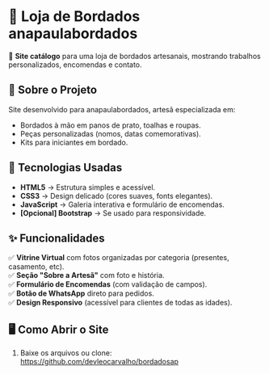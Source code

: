 # 🧵 Loja de Bordados anapaulabordados
🔹 **Site catálogo** para uma loja de bordados artesanais, mostrando trabalhos personalizados, encomendas e contato.  

## 🌸 Sobre o Projeto  
Site desenvolvido para anapaulabordados, artesã especializada em:  
- Bordados à mão em panos de prato, toalhas e roupas.  
- Peças personalizadas (nomos, datas comemorativas).  
- Kits para iniciantes em bordado.  

## 🚀 Tecnologias Usadas  
- **HTML5** → Estrutura simples e acessível.  
- **CSS3** → Design delicado (cores suaves, fonts elegantes).  
- **JavaScript** → Galeria interativa e formulário de encomendas.  
- **[Opcional] Bootstrap** → Se usado para responsividade.  

## ✨ Funcionalidades  
✅ **Vitrine Virtual** com fotos organizadas por categoria (presentes, casamento, etc).  
✅ **Seção "Sobre a Artesã"** com foto e história.  
✅ **Formulário de Encomendas** (com validação de campos).  
✅ **Botão de WhatsApp** direto para pedidos.  
✅ **Design Responsivo** (acessível para clientes de todas as idades).  

## 🖥️ Como Abrir o Site  
1. Baixe os arquivos ou clone:  
https://github.com/devleocarvalho/bordadosap
